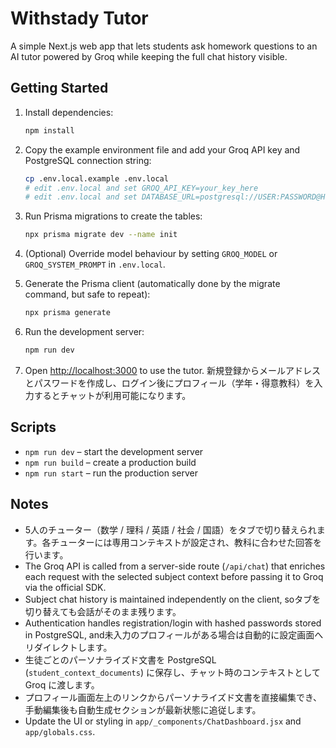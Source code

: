 # Withstady Tutor

A simple Next.js web app that lets students ask homework questions to an AI tutor powered by Groq while keeping the full chat history visible.

## Getting Started

1. Install dependencies:
   ```bash
   npm install
   ```
2. Copy the example environment file and add your Groq API key and PostgreSQL connection string:
   ```bash
   cp .env.local.example .env.local
   # edit .env.local and set GROQ_API_KEY=your_key_here
   # edit .env.local and set DATABASE_URL=postgresql://USER:PASSWORD@HOST:PORT/withstady
   ```
3. Run Prisma migrations to create the tables:
   ```bash
   npx prisma migrate dev --name init
   ```
4. (Optional) Override model behaviour by setting `GROQ_MODEL` or `GROQ_SYSTEM_PROMPT` in `.env.local`.

5. Generate the Prisma client (automatically done by the migrate command, but safe to repeat):
   ```bash
   npx prisma generate
   ```

6. Run the development server:
   ```bash
   npm run dev
   ```
7. Open [http://localhost:3000](http://localhost:3000) to use the tutor. 新規登録からメールアドレスとパスワードを作成し、ログイン後にプロフィール（学年・得意教科）を入力するとチャットが利用可能になります。

## Scripts

- `npm run dev` – start the development server
- `npm run build` – create a production build
- `npm run start` – run the production server

## Notes

- 5人のチューター（数学 / 理科 / 英語 / 社会 / 国語）をタブで切り替えられます。各チューターには専用コンテキストが設定され、教科に合わせた回答を行います。
- The Groq API is called from a server-side route (`/api/chat`) that enriches each request with the selected subject context before passing it to Groq via the official SDK.
- Subject chat history is maintained independently on the client, soタブを切り替えても会話がそのまま残ります。
- Authentication handles registration/login with hashed passwords stored in PostgreSQL, and未入力のプロフィールがある場合は自動的に設定画面へリダイレクトします。
- 生徒ごとのパーソナライズド文書を PostgreSQL (`student_context_documents`) に保存し、チャット時のコンテキストとして Groq に渡します。
- プロフィール画面左上のリンクからパーソナライズド文書を直接編集でき、手動編集後も自動生成セクションが最新状態に追従します。
- Update the UI or styling in `app/_components/ChatDashboard.jsx` and `app/globals.css`.
